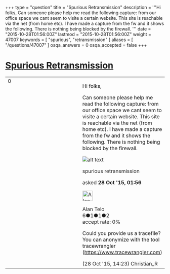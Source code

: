 +++
type = "question"
title = "Spurious Retransmission"
description = '''Hi folks, Can someone please help me read the following capture: from our office space we cant seem to visite a certain website. This site is reachable via the net (from home etc). I have made a capture from the fw and it shows the following. There is nothing being blocked by the firewall. '''
date = "2015-10-28T01:56:00Z"
lastmod = "2015-10-28T01:56:00Z"
weight = 47007
keywords = [ "spurious", "retransmission" ]
aliases = [ "/questions/47007" ]
osqa_answers = 0
osqa_accepted = false
+++

<div class="headNormal">

# [Spurious Retransmission](/questions/47007/spurious-retransmission)

</div>

<div id="main-body">

<div id="askform">

<table id="question-table" style="width:100%;"><colgroup><col style="width: 50%" /><col style="width: 50%" /></colgroup><tbody><tr class="odd"><td style="width: 30px; vertical-align: top"><div class="vote-buttons"><div id="post-47007-score" class="post-score" title="current number of votes">0</div><div id="favorite-count" class="favorite-count"></div></div></td><td><div id="item-right"><div class="question-body"><p>Hi folks,</p><p>Can someone please help me read the following capture: from our office space we cant seem to visite a certain website. This site is reachable via the net (from home etc). I have made a capture from the fw and it shows the following. There is nothing being blocked by the firewall.</p><p><img src="http://i64.tinypic.com/33mrdzd.png" alt="alt text" /></p></div><div id="question-tags" class="tags-container tags">spurious retransmission</div><div id="question-controls" class="post-controls"></div><div class="post-update-info-container"><div class="post-update-info post-update-info-user"><p>asked <strong>28 Oct '15, 01:56</strong></p><img src="https://secure.gravatar.com/avatar/b9f63a32cfd667b83137e277d27677c4?s=32&amp;d=identicon&amp;r=g" class="gravatar" width="32" height="32" alt="Alan%20Telo&#39;s gravatar image" /><p>Alan Telo<br />
<span class="score" title="6 reputation points">6</span><span title="1 badges"><span class="badge1">●</span><span class="badgecount">1</span></span><span title="1 badges"><span class="silver">●</span><span class="badgecount">1</span></span><span title="2 badges"><span class="bronze">●</span><span class="badgecount">2</span></span><br />
<span class="accept_rate" title="Rate of the user&#39;s accepted answers">accept rate:</span> <span title="Alan Telo has no accepted answers">0%</span></p></img></div></div><div id="comments-container-47007" class="comments-container"><span id="47036"></span><div id="comment-47036" class="comment"><div id="post-47036-score" class="comment-score"></div><div class="comment-text"><p>Could you provide us a tracefile? You can anonymize with the tool tracewrangler (<a href="https://www.tracewrangler.com">https://www.tracewrangler.com</a>)</p></div><div id="comment-47036-info" class="comment-info"><span class="comment-age">(28 Oct '15, 14:23)</span> Christian_R</div></div></div><div id="comment-tools-47007" class="comment-tools"></div><div class="clear"></div><div id="comment-47007-form-container" class="comment-form-container"></div><div class="clear"></div></div></td></tr></tbody></table>

</div>

</div>

